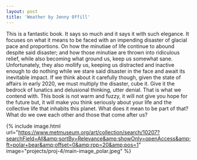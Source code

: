 ```yaml
---
layout: post
title: 'Weather by Jenny Offill'
---
```


This is a fantastic book. It says so much and it says it with such elegance. It focuses on what it means to be faced with an impending disaster of glacial pace and proportions. On how the minutiae of life continue to abound despite said disaster; and how those minutiae are thrown into ridiculous relief, while also becoming what ground us, keep us somewhat sane. Unfortunately, they also mollify us, keeping us distracted and inactive enough to do nothing while we stare said disaster in the face and await its inevitable impact. If we think about it carefully though, given the state of affairs in early 2020, we must multiply the disaster, cube it. Give it the bedrock of lunatics and delusional thinking, utter denial. That is what we contend with. This book is not warm and fuzzy, it will not give you hope for the future but, it will make you think seriously about your life and the collective life that inhabits this planet. What does it mean to be part of that? What do we owe each other and those that come after us?

{% include image.html url="https://www.metmuseum.org/art/collection/search/10207?searchField=All&amp;sortBy=Relevance&amp;showOnly=openAccess&amp;ft=polar+bear&amp;offset=0&amp;rpp=20&amp;pos=1" image="projects/proj-4/main-image_polar.jpeg" %}
